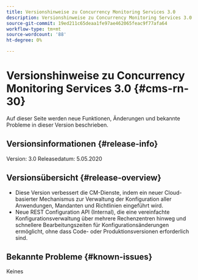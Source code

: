 ```yaml
---
title: Versionshinweise zu Concurrency Monitoring Services 3.0
description: Versionshinweise zu Concurrency Monitoring Services 3.0
source-git-commit: 19ed211c65deaa1fe97ae462065feac9f77afa64
workflow-type: tm+mt
source-wordcount: '88'
ht-degree: 0%

---
```



# Versionshinweise zu Concurrency Monitoring Services 3.0 {#cms-rn-30}

Auf dieser Seite werden neue Funktionen, Änderungen und bekannte Probleme in dieser Version beschrieben.

## Versionsinformationen {#release-info}

Version: 3.0 Releasedatum: 5.05.2020

## Versionsübersicht {#release-overview}

* Diese Version verbessert die CM-Dienste, indem ein neuer Cloud-basierter Mechanismus zur Verwaltung der Konfiguration aller Anwendungen, Mandanten und Richtlinien eingeführt wird.
* Neue REST Configuration API (Internal), die eine vereinfachte Konfigurationsverwaltung über mehrere Rechenzentren hinweg und schnellere Bearbeitungszeiten für Konfigurationsänderungen ermöglicht, ohne dass Code- oder Produktionsversionen erforderlich sind.


## Bekannte Probleme {#known-issues}

Keines

